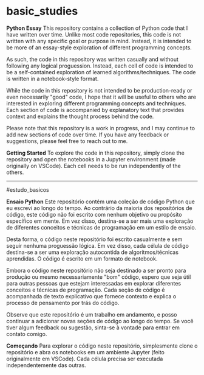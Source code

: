 # basic_studies

**Python Essay**
This repository contains a collection of Python code that I have written over time. Unlike most code repositories, this code is not written with any specific goal or purpose in mind. Instead, it is intended to be more of an essay-style exploration of different programming concepts.

As such, the code in this repository was written casually and without following any logical proguession. Instead, each cell of code is intended to be a self-contained exploration of learned algorithms/techniques. The code is written in a notebook-style format.

While the code in this repository is not intended to be production-ready or even necessarily "good" code, I hope that it will be useful to others who are interested in exploring different programming concepts and techniques. Each section of code is accompanied by explanatory text that provides context and explains the thought process behind the code.

Please note that this repository is a work in progress, and I may continue to add new sections of code over time. If you have any feedback or suggestions, please feel free to reach out to me.

**Getting Started**
To explore the code in this repository, simply clone the repository and open the notebooks in a Jupyter environment (made originally on VSCode). Each cell needs to be run independently of the others.

---------------
#estudo_basicos

**Ensaio Python**
Este repositório contém uma coleção de código Python que eu escrevi ao longo do tempo. Ao contrário da maioria dos repositórios de código, este código não foi escrito com nenhum objetivo ou propósito específico em mente. Em vez disso, destina-se a ser mais uma exploração de diferentes conceitos e técnicas de programação em um estilo de ensaio.

Desta forma, o código neste repositório foi escrito casualmente e sem seguir nenhuma proguessão lógica. Em vez disso, cada célula de código destina-se a ser uma exploração autocontida de algoritmos/técnicas aprendidas. O código é escrito em um formato de notebook.

Embora o código neste repositório não seja destinado a ser pronto para produção ou mesmo necessariamente "bom" código, espero que seja útil para outras pessoas que estejam interessadas em explorar diferentes conceitos e técnicas de programação. Cada seção de código é acompanhada de texto explicativo que fornece contexto e explica o processo de pensamento por trás do código.

Observe que este repositório é um trabalho em andamento, e posso continuar a adicionar novas seções de código ao longo do tempo. Se você tiver algum feedback ou sugestão, sinta-se à vontade para entrar em contato comigo.

**Começando**
Para explorar o código neste repositório, simplesmente clone o repositório e abra os notebooks em um ambiente Jupyter (feito originalmente em VSCode). Cada célula precisa ser executada independentemente das outras.
